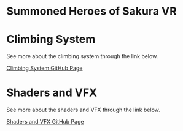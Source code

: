 # Summoned Heroes of Sakura VR

# Climbing System

See more about the climbing system through the link below.

[Climbing System GitHub Page](<Climbing System/Climbing_System_Summoned_Heroes_of_Sakura.md>)

# Shaders and VFX

See more about the shaders and VFX through the link below.

[Shaders and VFX GitHub Page](<Shader Graph and VFX/Shaders_and_VFX_Summoned_Heroes_of_Sakura.md>)